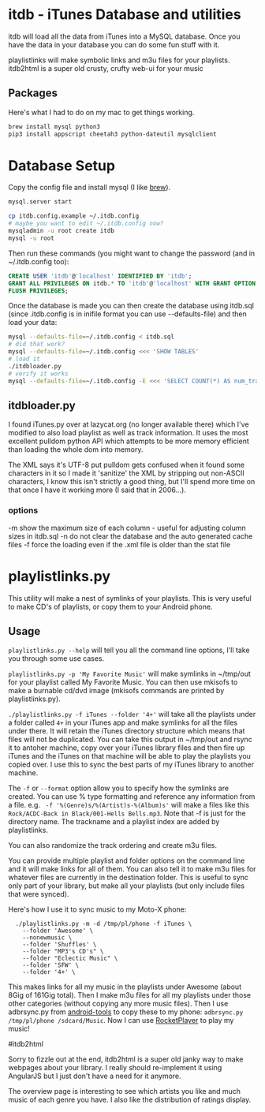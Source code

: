 # itdb - iTunes Database and utilities

itdb will load all the data from iTunes into a MySQL database.
Once you have the data in your database you can do some fun stuff with it.

playlistlinks will make symbolic links and m3u files for your playlists.
itdb2html is a super old crusty, crufty web-ui for your music

## Packages

Here's what I had to do on my mac to get things working.

```bash
brew install mysql python3
pip3 install appscript cheetah3 python-dateutil mysqlclient
```

# Database Setup

Copy the config file and install mysql (I like [brew](http://brew.sh/)).

```bash
mysql.server start

cp itdb.config.example ~/.itdb.config
# maybe you want to edit ~/.itdb.config now?
mysqladmin -u root create itdb
mysql -u root
```

Then run these commands (you might want to change the password (and in ~/.itdb.config too):
```sql
CREATE USER 'itdb'@'localhost' IDENTIFIED BY 'itdb';
GRANT ALL PRIVILEGES ON itdb.* TO 'itdb'@'localhost' WITH GRANT OPTION;
FLUSH PRIVILEGES;
```

Once the database is made you can then create the database using itdb.sql
(since .itdb.config is in inifile format you can use --defaults-file) and then load your data:
```bash
mysql --defaults-file=~/.itdb.config < itdb.sql
# did that work?
mysql --defaults-file=~/.itdb.config <<< 'SHOW TABLES'
# load it
./itdbloader.py
# verify it works
mysql --defaults-file=~/.itdb.config -E <<< 'SELECT COUNT(*) AS num_tracks FROM tracks; SELECT COUNT(*) AS num_playlisys FROM playlists;' | fgrep -v '*****'
```

## itdbloader.py

I found iTunes.py over at lazycat.org (no longer available there)
which I've modified to also load playlist as well as track
information. It uses the most excellent pulldom python API which
attempts to be more memory efficient than loading the whole dom into
memory.

The XML says it's UTF-8 put pulldom gets confused when it found some
characters in it so I made it 'sanitize' the XML by stripping out
non-ASCII characters, I know this isn't strictly a good thing, but
I'll spend more time on that once I have it working more (I said that in 2006...).

### options

-m show the maximum size of each column - useful for adjusting column sizes in itdb.sql
-n do not clear the database and the auto generated cache files
-f force the loading even if the .xml file is older than the stat file

# playlistlinks.py

This utility will make a nest of symlinks of your playlists. This is
very useful to make CD's of playlists, or copy them to your Android
phone.

## Usage

`playlistlinks.py --help` will tell you all the command line options,
I'll take you through some use cases.

`playlistlinks.py -p 'My Favorite Music'` will make symlinks in
~/tmp/out for your playlist called My Favorite Music. You can then use
mkisofs to make a burnable cd/dvd image (mkisofs commands are printed
by playlistlinks.py).

`./playlistlinks.py -f iTunes --folder '4+'` will take all the
playlists under a folder called `4+` in your iTunes app and make
symlinks for all the files under there. It will retain the iTunes
directory structure which means that files will not be duplicated. You
can take this output in ~/tmp/out and rsync it to antoher machine,
copy over your iTunes library files and then fire up iTunes and the
iTunes on that machine will be able to play the playlists you copied
over. I use this to sync the best parts of my iTunes library to
another machine.

The `-f` or `--format` option allow you to specify how the symlinks are created. You can use % type formatting and reference any information from a file. e.g.
` -f '%(Genre)s/%(Artist)s-%(Album)s'` will make a files like this
`Rock/ACDC-Back in Black/001-Hells Bells.mp3`. Note that -f is just for the directory name. The trackname and a playlist index are added by playlistlinks.

You can also randomize the track ordering and create m3u files.

You can provide multiple playlist and folder options on the command
line and it will make links for all of them. You can also tell it to
make m3u files for whatever files are currently in the destination
folder. This is useful to sync only part of your library, but make all
your playlists (but only include files that were synced).

Here's how I use it to sync music to my Moto-X phone:

```
  ./playlistlinks.py -m -d /tmp/pl/phone -f iTunes \
    --folder 'Awesome' \
    --nonewmusic \
    --folder 'Shuffles' \
    --folder "MP3's CD's" \
    --folder "Eclectic Music" \
    --folder 'SFW' \
    --folder '4+' \
```

This makes links for all my music in the playlists under Awesome
(about 8Gig of 161Gig total). Then I make m3u files for all my
playlists under those other categories (without copying any more music
files).  Then I use adbrsync.py from
[android-tools](https://github.com/jsharkey/android-tools) to copy
these to my phone: `adbrsync.py /tmp/pl/phone /sdcard/Music`. Now I
can use [RocketPlayer](https://play.google.com/store/apps/details?id=com.jrtstudio.AnotherMusicPlayer) to play my music!

#itdb2html

Sorry to fizzle out at the end, itdb2html is a super old janky way to
make webpages about your library. I really should re-implement it
using AngularJS but I just don't have a need for it anymore.

The overview page is interesting to see which artists you like and
much music of each genre you have. I also like the distribution of
ratings display.
